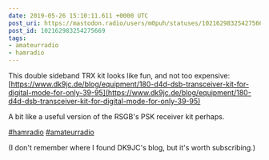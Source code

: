 ```yaml
---
date: 2019-05-26 15:10:11.611 +0000 UTC
post_uri: https://mastodon.radio/users/m0puh/statuses/102162983254275669
post_id: 102162983254275669
tags:
- amateurradio
- hamradio
---
```

This double sideband TRX kit looks like fun, and not too expensive: [https://www.dk9jc.de/blog/equipment/180-d4d-dsb-transceiver-kit-for-digital-mode-for-only-39-95](https://www.dk9jc.de/blog/equipment/180-d4d-dsb-transceiver-kit-for-digital-mode-for-only-39-95)

A bit like a useful version of the RSGB's PSK receiver kit perhaps.

[#hamradio](https://mastodon.radio/tags/hamradio) [#amateurradio](https://mastodon.radio/tags/amateurradio)

(I don't remember where I found DK9JC's blog, but it's worth subscribing.)


